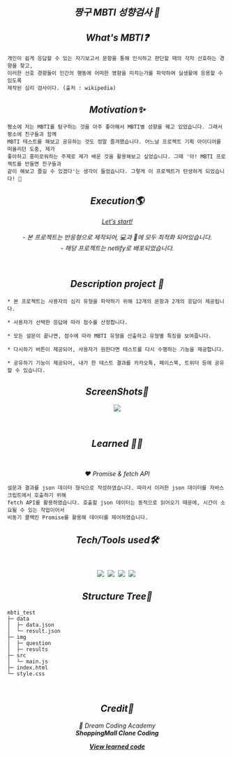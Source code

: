 <h2 align="center"><em>짱구 MBTI 성향검사 📌</em></h2>

<h2 align="center"><em>What's MBTI❓</em></h2>

```
개인이 쉽게 응답할 수 있는 자기보고서 문항을 통해 인식하고 판단할 때의 각자 선호하는 경향을 찾고,
이러한 선호 경향들이 인간의 행동에 어떠한 영향을 미치는가를 파악하여 실생활에 응용할 수 있도록
제작된 심리 검사이다. (출처 : wikipedia)
```

<h2 align="center"><em>Motivation✨</em></h2>

```
평소에 저는 MBTI를 탐구하는 것을 아주 좋아해서 MBTI별 성향을 꿰고 있었습니다. 그래서 평소에 친구들과 함께
MBTI 테스트를 해보고 공유하는 것도 정말 즐겨했습니다. 어느날 프로젝트 기획 아이디어를 떠올리던 도중, 제가
좋아하고 흥미로워하는 주제로 제가 배운 것을 활용해보고 싶었습니다. 그때 '아! MBTI 프로젝트를 만들면 친구들과
같이 해보고 즐길 수 있겠다'는 생각이 들었습니다. 그렇게 이 프로젝트가 탄생하게 되었습니다! 👶
```

<h2 align="center"><em>Execution🌎</em></h2>
<p align="center"><em><a href=https://zzangumbti.netlify.app/"> Let's start!</a></em><br/>
<br/><em>
- 본 프로젝트는 반응형으로 제작되어, 💻과 📱에 모두 최적화 되어있습니다.<br>
- 해당 프로젝트는 netlify로 배포되었습니다.</em></p>
<br/>
<h2 align="center"><em>Description project 📝</em></h2>

```
* 본 프로젝트는 사용자의 심리 유형을 파악하기 위해 12개의 문항과 2개의 응답이 제공됩니다.

* 사용자가 선택한 응답에 따라 점수를 산정합니다.

* 모든 설문이 끝나면, 점수에 따라 MBTI 유형을 산출하고 유형별 특징을 보여줍니다.

* 다시하기 버튼이 제공되어, 사용자가 원한다면 테스트를 다시 수행하는 기능을 제공합니다.

* 공유하기 기능이 제공되어, 내가 한 테스트 결과를 카카오톡, 페이스북, 트위터 등에 공유할 수 있습니다.
```

<h2 align="center"><em>ScreenShots📸</em></h2>
<p align="center">
<img src="https://user-images.githubusercontent.com/64456391/126359196-5a315d6e-c500-4a12-b0aa-d08398c85c4d.jpg">
</p>
<br/>
<h2 align="center"><em>Learned 👩‍🎓</em></h2>
<br/>
<p align="center"><em>❤️ Promise & fetch API</em></p>

```
설문과 결과를 json 데이터 형식으로 작성하였습니다. 따라서 이러한 json 데이터를 자바스크립트에서 호출하기 위해
fetch API를 활용하였습니다. 호출할 json 데이터는 동적으로 읽어오기 때문에, 시간이 소요될 수 있는 작업이어서
비동기 콜백인 Promise를 활용해 데이터를 제어하였습니다.
```
 
<h2 align="center"><em>Tech/Tools used🛠</em></h2>
<br/>
<p align="center">
  <img src="http://img.shields.io/badge/-HTML5-E34F26?style=for-the-badge&logo=HTML5&logoColor=white"/></a>&nbsp
  <img src="http://img.shields.io/badge/-CSS3-1572B6?style=for-the-badge&logo=CSS3&logoColor=white"/></a>&nbsp
  <img src="https://img.shields.io/badge/-Javascript-F7DF1E?style=for-the-badge&logo=Javascript&logoColor=white"/></a>&nbsp
 <img src="https://img.shields.io/badge/-ADD_This-FF6550?style=for-the-badge&logo=Add_this&logoColor=white"/></a>&nbsp
</p>

<h2 align="center"><em>Structure Tree🌳</em></h2>

```
mbti_test                 
├─ data                   
│  ├─ data.json           
│  └─ result.json         
├─ img                    
│  ├─ question            
│  ├─ results                     
├─ src                    
│  └─ main.js             
├─ index.html                      
└─ style.css    
```

<br/>
<h2 align="center"><em>Credit🙏</em></h2>
<p align="center"><em>💜 Dream Coding Academy<br><strong>ShoppingMall Clone Coding</strong></em></p>
<p align="center"><em><strong><a href="https://github.com/mjungpp/mini_shoppingmall">View learned code</strong></em></p>
